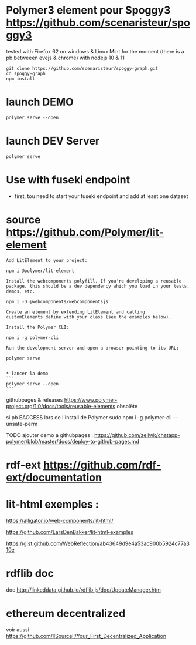 # Polymer3 element pour Spoggy3 https://github.com/scenaristeur/spoggy3
tested with Firefox 62 on windows & Linux Mint for the moment (there is a pb betweeen evejs & chrome)
 with nodejs 10 & 11

```
git clone https://github.com/scenaristeur/spoggy-graph.git
cd spoggy-graph
npm install

```

# launch DEMO
```
polymer serve --open
```

# launch DEV Server
```
polymer serve
```

# Use with fuseki endpoint
- first, tou need to start your fuseki endpoint and add at least one dataset



# source https://github.com/Polymer/lit-element




    Add LitElement to your project:

    npm i @polymer/lit-element

    Install the webcomponents polyfill. If you're developing a reusable package, this should be a dev dependency which you load in your tests, demos, etc.

    npm i -D @webcomponents/webcomponentsjs

    Create an element by extending LitElement and calling customElements.define with your class (see the examples below).

    Install the Polymer CLI:

    npm i -g polymer-cli

    Run the development server and open a browser pointing to its URL:

    polymer serve


    * lancer la demo
    ```
    polymer serve --open
    ```


githubpages & releases https://www.polymer-project.org/1.0/docs/tools/reusable-elements obsolète

si pb EACCESS lors de l'install de Polymer
sudo npm i -g polymer-cli --unsafe-perm

TODO ajouter demo a githubpages : https://github.com/zellwk/chatapp-polymer/blob/master/docs/deploy-to-github-pages.md

# rdf-ext https://github.com/rdf-ext/documentation

# lit-html exemples :
https://alligator.io/web-components/lit-html/

https://github.com/LarsDenBakker/lit-html-examples

https://gist.github.com/WebReflection/ab43649d9e4a53ac900b5924c77a310e

# rdflib doc
doc http://linkeddata.github.io/rdflib.js/doc/UpdateManager.htm

# ethereum decentralized
voir aussi https://github.com/llSourcell/Your_First_Decentralized_Application
